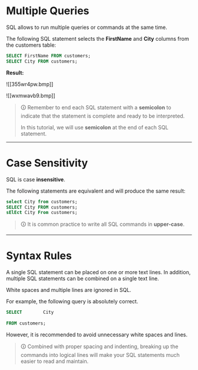 # Multiple Queries
SQL allows to run multiple queries or commands at the same time.  
  
The following SQL statement selects the **FirstName** and **City** columns from the customers table:

```sql
SELECT FirstName FROM customers;
SELECT City FROM customers;
```

**Result:**

![[355wr4pw.bmp]]

![[wxmwavb9.bmp]]

>🛈 Remember to end each SQL statement with a **semicolon** to indicate that the statement is complete and ready to be interpreted.  
>
>In this tutorial, we will use **semicolon** at the end of each SQL statement.

---

# Case Sensitivity
SQL is case **insensitive**.  

The following statements are equivalent and will produce the same result:

```sql
select City from customers;  
SELECT City FROM customers;  
sElEct City From customers;
```

>🛈 It is common practice to write all SQL commands in **upper-case**.

---

# Syntax Rules
A single SQL statement can be placed on one or more text lines. In addition, multiple SQL statements can be combined on a single text line.  
  
White spaces and multiple lines are ignored in SQL.  

For example, the following query is absolutely correct.

```sql
SELECT        City  
  
FROM customers;
```

However, it is recommended to avoid unnecessary white spaces and lines.

>🛈 Combined with proper spacing and indenting, breaking up the commands into logical lines will make your SQL statements much easier to read and maintain.
